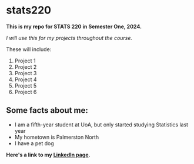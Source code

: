 # stats220

**This is my repo for STATS 220 in Semester One, 2024.**

*I will use this for my projects throughout the course.*

These will include:
1. Project 1
2. Project 2
3. Project 3
4. Project 4
5. Project 5
6. Project 6

## Some facts about me:
* I am a fifth-year student at UoA, but only started studying Statistics last year
* My hometown is Palmerston North
* I have a pet dog 

**Here's a link to my [LinkedIn page](https://www.linkedin.com/in/anna-prasitdamrong/).**
